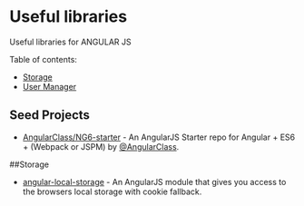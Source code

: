 # Useful libraries
Useful libraries for ANGULAR JS

Table of contents:
* [Storage](#Storage)
* [User Manager](#user-manager)

## Seed Projects
* [AngularClass/NG6-starter](https://github.com/AngularClass/NG6-starter) - An AngularJS Starter repo for Angular + ES6 + (Webpack or JSPM) by [@AngularClass](https://github.com/AngularClass).


##Storage
* [angular-local-storage](https://github.com/grevory/angular-local-storage) - An AngularJS module that gives you access to the browsers local storage with cookie fallback.
